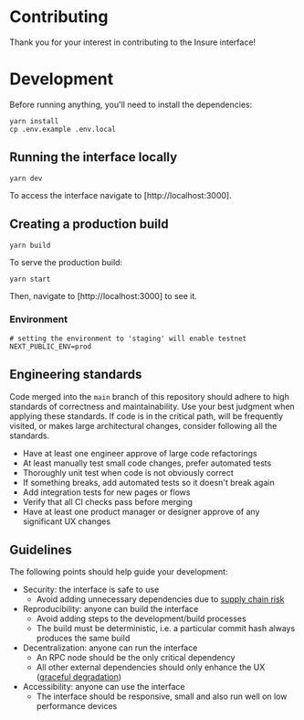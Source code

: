 # Contributing

Thank you for your interest in contributing to the Insure interface!

# Development

Before running anything, you'll need to install the dependencies:

```
yarn install
cp .env.example .env.local
```

## Running the interface locally

```
yarn dev
```

To access the interface navigate to [http://localhost:3000].

## Creating a production build

```
yarn build
```

To serve the production build:

```
yarn start
```

Then, navigate to [http://localhost:3000] to see it.

### Environment

```
# setting the environment to 'staging' will enable testnet
NEXT_PUBLIC_ENV=prod
```

## Engineering standards

Code merged into the `main` branch of this repository should adhere to high standards of correctness and maintainability.
Use your best judgment when applying these standards. If code is in the critical path, will be frequently visited, or
makes large architectural changes, consider following all the standards.

- Have at least one engineer approve of large code refactorings
- At least manually test small code changes, prefer automated tests
- Thoroughly unit test when code is not obviously correct
- If something breaks, add automated tests so it doesn't break again
- Add integration tests for new pages or flows
- Verify that all CI checks pass before merging
- Have at least one product manager or designer approve of any significant UX changes

## Guidelines

The following points should help guide your development:

- Security: the interface is safe to use
  - Avoid adding unnecessary dependencies due to [supply chain risk](https://github.com/LavaMoat/lavamoat#further-reading-on-software-supplychain-security)
- Reproducibility: anyone can build the interface
  - Avoid adding steps to the development/build processes
  - The build must be deterministic, i.e. a particular commit hash always produces the same build
- Decentralization: anyone can run the interface
  - An RPC node should be the only critical dependency
  - All other external dependencies should only enhance the UX ([graceful degradation](https://developer.mozilla.org/en-US/docs/Glossary/Graceful_degradation))
- Accessibility: anyone can use the interface
  - The interface should be responsive, small and also run well on low performance devices
